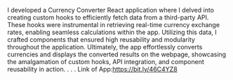 I developed a Currency Converter React application where I delved into creating custom hooks to efficiently fetch data from a third-party API. These hooks were instrumental in retrieving real-time currency exchange rates, enabling seamless calculations within the app. Utilizing this data, I crafted components that ensured high reusability and modularity throughout the application. Ultimately, the app effortlessly converts currencies and displays the converted results on the webpage, showcasing the amalgamation of custom hooks, API integration, and component reusability in action.
.
.
.
Link of App:https://bit.ly/46C4YZ8